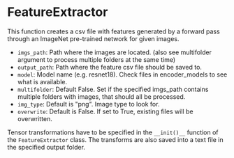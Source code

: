 # FeatureExtractor

This function creates a csv file with features generated by a forward pass through an ImageNet pre-trained network
for given images.

- `imgs_path`:
   Path where the images are located. (also see multifolder argument to process multiple folders at the same time)
- `output_path`:
   Path where the feature csv file should be saved to.
- `model`:
   Model name (e.g. resnet18). Check files in encoder_models to see what is available.
- `multifolder`:
   Default False. Set if the specified imgs_path contains multiple folders with images, that should all be processed.
- `img_type`:
   Default is "png". Image type to look for.
- `overwrite`: Default is False. If set to True, existing files will be overwritten.

Tensor transformations have to be specified in the `__init()__` function of the `FeatureExtractor` class. The transforms
are also saved into a text file in the specified output folder.